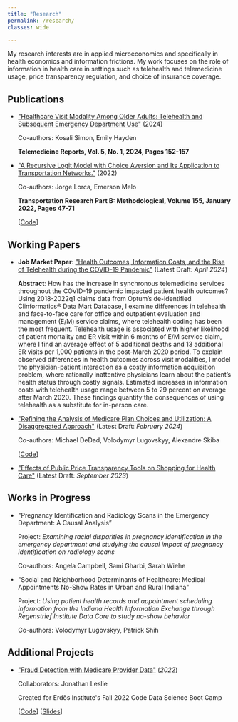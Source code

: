 ```yaml
---
title: "Research"
permalink: /research/
classes: wide

---
```


My research interests are in applied microeconomics and specifically in health economics and information frictions. My work focuses on the role of information in health care in settings such as telehealth and telemedicine usage, price transparency regulation, and choice of insurance coverage.

## Publications

- ["Healthcare Visit Modality Among Older Adults: Telehealth and Subsequent Emergency Department Use"](https://doi.org/10.1089/tmr.2024.0002) (2024)
  
  Co-authors: Kosali Simon, Emily Hayden

  **Telemedicine Reports, Vol. 5, No. 1, 2024, Pages 152-157**
  
- ["A Recursive Logit Model with Choice Aversion and Its Application to Transportation Networks."](https://doi.org/10.1016/j.trb.2021.10.011) (2022)

   Co-authors: Jorge Lorca, Emerson Melo
   
   **Transportation Research Part B: Methodological, Volume 155, January 2022, Pages 47-71**
   
   [[Code](https://github.com/austinknies/choiceaversion_recursivelogit)]

## Working Papers

- **Job Market Paper**: ["Health Outcomes, Information Costs, and the Rise of Telehealth during the COVID-19 Pandemic"](https://austinknies.github.io/AK_RiseofTelehealth_WP.pdf) (Latest Draft: *April 2024*)

   **Abstract**: How has the increase in synchronous telemedicine services throughout the COVID-19 pandemic impacted patient health outcomes? Using 2018-2022q1 claims data from Optum’s de-identified Clinformatics®️ Data Mart Database, I examine differences in telehealth and face-to-face care for office and outpatient evaluation and management (E/M) service claims, where telehealth coding has been the most frequent. Telehealth usage is associated with higher likelihood of patient mortality and ER visit within 6 months of E/M service claim, where I find an average effect of 5 additional deaths and 13 additional ER visits per 1,000 patients in the post-March 2020 period. To explain observed differences in health outcomes across visit modalities, I model the physician-patient interaction as a costly information acquisition problem, where rationally inattentive physicians learn about the patient’s health status through costly signals. Estimated increases in information costs with telehealth usage range between 5 to 29 percent on average after March 2020. These findings quantify the consequences of using telehealth as a substitute for in-person care.

- ["Refining the Analysis of Medicare Plan Choices and Utilization: A Disaggregated Approach"](https://github.com/austinknies/refininganalysis_medicareplanchoice/blob/main/RefiningAnalysis_WP.pdf) (Latest Draft: *February 2024*)

   Co-authors: Michael DeDad, Volodymyr Lugovskyy, Alexandre Skiba
  
  [[Code](https://github.com/austinknies/refininganalysis_medicareplanchoice)]

- ["Effects of Public Price Transparency Tools on Shopping for Health Care"](https://austinknies.github.io/Effects_PriceTransparency_SFC_Knies2023.pdf) (Latest Draft: *September 2023*)
  
## Works in Progress

- "Pregnancy Identification and Radiology Scans in the Emergency Department: A Causal Analysis”

  Project: *Examining racial disparities in pregnancy identification in the emergency department and studying the causal impact of pregnancy identification on radiology scans*

  Co-authors: Angela Campbell, Sami Gharbi, Sarah Wiehe
     
- "Social and Neighborhood Determinants of Healthcare: Medical Appointments No-Show Rates in Urban and Rural Indiana"

   Project: *Using patient health records and appointment scheduling information from the Indiana Health Information Exchange through Regenstrief Institute Data Core to study no-show behavior*

   Co-authors: Volodymyr Lugovskyy, Patrick Shih

## Additional Projects

- ["Fraud Detection with Medicare Provider Data"](https://github.com/austinknies/fall22-bloom/blob/main/Executive%20Summary.pdf) (*2022*)

   Collaborators: Jonathan Leslie
   
   Created for Erdős Institute's Fall 2022 Code Data Science Boot Camp
   
   [[Code](https://github.com/austinknies/fall22-bloom)] 
   [[Slides](https://github.com/austinknies/fall22-bloom/blob/main/Slides.pdf)]
